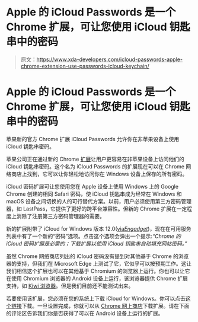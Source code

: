 # Apple 的 iCloud Passwords 是一个 Chrome 扩展，可让您使用 iCloud 钥匙串中的密码

> 原文：<https://www.xda-developers.com/icloud-passwords-apple-chrome-extension-use-passwords-icloud-keychain/>

# Apple 的 iCloud Passwords 是一个 Chrome 扩展，可让您使用 iCloud 钥匙串中的密码

苹果新的官方 Chrome 扩展 iCloud Passwords 允许你在非苹果设备上使用 iCloud 钥匙串密码。

苹果公司正在通过新的 Chrome [扩展](https://www.xda-developers.com/tag/extension/)让用户更容易在非苹果设备上访问他们的 iCloud 钥匙串密码。这个名为 iCloud Passwords 的扩展现在可以在 Chrome 网络商店上找到，它可以让你轻松地访问你在 Windows 设备上保存的所有密码。

iCloud 密码扩展可让您使用您在 Apple 设备上使用 Windows 上的 Google Chrome 创建的相同 Safari 密码，使 iCloud 钥匙串成为经常在 Windows 和 macOS 设备之间切换的人的可行替代方案。以前，用户必须使用第三方密码管理器，如 LastPass，它提供了更好的跨平台兼容性。但新的 Chrome 扩展在一定程度上消除了注册第三方密码管理器的需要。

新的扩展附带了 iCloud for Windows 版本 12.0([via*Engadget*](https://www.engadget.com/apple-icloud-passwords-extension-is-now-available-for-chrome-on-windows-092748628.html))，现在在可用服务列表中有了一个新的“密码”选项。点击这个选项会弹出一个提示:*“Chrome 的 iCloud 密码扩展是必需的；下载扩展以使用 iCloud 钥匙串自动填充网站密码。”*

虽然 Chrome 网络商店列出的 iCloud 密码没有提到对其他基于 Chrome 的浏览器的支持，但我们在 Microsoft Edge 上测试了它，它似乎可以按预期工作。这让我们相信这个扩展也可以在其他基于 Chromium 的浏览器上运行。你也可以让它在使用 Chromium 浏览器的 Android 设备上运行，该浏览器提供 Chrome 扩展支持，如 [Kiwi 浏览器](https://www.xda-developers.com/kiwi-browser-google-chrome-extensions-android/)。但是我们目前还不能测试出来。

若要使用该扩展，您必须在您的系统上下载 iCloud for Windows。你可以点击[这个链接](https://support.apple.com/en-in/HT204283)下载。一旦设置完成，你就可以从 [Chrome 网上商店](https://chrome.google.com/webstore/detail/icloud-passwords/pejdijmoenmkgeppbflobdenhhabjlaj)下载扩展。请在下面的评论区告诉我们你是否获得了可以在 Android 设备上运行的扩展。